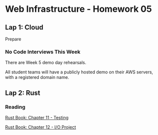 # Web Infrastructure - Homework 05

## Lap 1: Cloud

Prepare

### No Code Interviews This Week
There are Week 5 demo day rehearsals.

All student teams will have a publicly hosted demo on their AWS servers, with a registered domain name.


## Lap 2: Rust

### Reading

[Rust Book: Chapter 11 - Testing](https://rust-book.cs.brown.edu/ch11-00-testing.html)

[Rust Book: Chapter 12 - I/O Project](https://rust-book.cs.brown.edu/ch12-00-an-io-project.html)